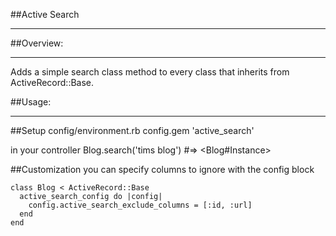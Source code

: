 ##Active Search
***

##Overview:
***
  Adds a simple search class method to every class that inherits from ActiveRecord::Base.
  
##Usage:
***

##Setup
config/environment.rb
    config.gem 'active_search'

    
in your controller
    Blog.search('tims blog') #=> <Blog#Instance>


##Customization
you can specify columns to ignore with the config block

    class Blog < ActiveRecord::Base
      active_search_config do |config|
        config.active_search_exclude_columns = [:id, :url]
      end
    end
